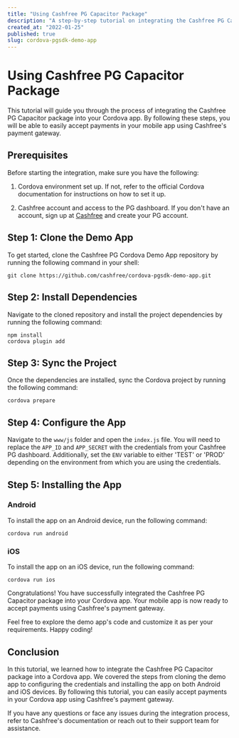 ```yaml
---
title: "Using Cashfree PG Capacitor Package"
description: "A step-by-step tutorial on integrating the Cashfree PG Capacitor package into your Cordova app"
created_at: "2022-01-25"
published: true
slug: cordova-pgsdk-demo-app
---
```


# Using Cashfree PG Capacitor Package

This tutorial will guide you through the process of integrating the Cashfree PG Capacitor package into your Cordova app. By following these steps, you will be able to easily accept payments in your mobile app using Cashfree's payment gateway.

## Prerequisites

Before starting the integration, make sure you have the following:

1. Cordova environment set up. If not, refer to the official Cordova documentation for instructions on how to set it up.

2. Cashfree account and access to the PG dashboard. If you don't have an account, sign up at [Cashfree](https://www.cashfree.com/) and create your PG account.

## Step 1: Clone the Demo App

To get started, clone the Cashfree PG Cordova Demo App repository by running the following command in your shell:

```shell
git clone https://github.com/cashfree/cordova-pgsdk-demo-app.git
```

## Step 2: Install Dependencies

Navigate to the cloned repository and install the project dependencies by running the following command:

```shell
npm install
cordova plugin add
```

## Step 3: Sync the Project

Once the dependencies are installed, sync the Cordova project by running the following command:

```shell
cordova prepare
```

## Step 4: Configure the App

Navigate to the `www/js` folder and open the `index.js` file. You will need to replace the `APP_ID` and `APP_SECRET` with the credentials from your Cashfree PG dashboard. Additionally, set the `ENV` variable to either 'TEST' or 'PROD' depending on the environment from which you are using the credentials.

## Step 5: Installing the App

### Android

To install the app on an Android device, run the following command:

```shell
cordova run android
```

### iOS

To install the app on an iOS device, run the following command:

```shell
cordova run ios
```

Congratulations! You have successfully integrated the Cashfree PG Capacitor package into your Cordova app. Your mobile app is now ready to accept payments using Cashfree's payment gateway.

Feel free to explore the demo app's code and customize it as per your requirements. Happy coding!

## Conclusion

In this tutorial, we learned how to integrate the Cashfree PG Capacitor package into a Cordova app. We covered the steps from cloning the demo app to configuring the credentials and installing the app on both Android and iOS devices. By following this tutorial, you can easily accept payments in your Cordova app using Cashfree's payment gateway.

If you have any questions or face any issues during the integration process, refer to Cashfree's documentation or reach out to their support team for assistance.